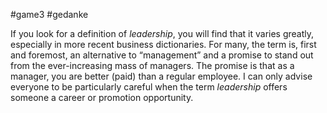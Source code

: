 #game3 #gedanke 

If you look for a definition of _leadership_, you will find that it varies greatly, especially in more recent business dictionaries. For many, the term is, first and foremost, an alternative to “management” and a promise to stand out from the ever-increasing mass of managers. The promise is that as a manager, you are better (paid) than a regular employee. I can only advise everyone to be particularly careful when the term _leadership_ offers someone a career or promotion opportunity.